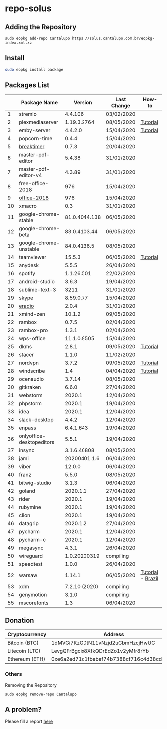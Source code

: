 # repo-solus

## Adding the Repository

`sudo eopkg add-repo Cantalupo https://solus.cantalupo.com.br/eopkg-index.xml.xz`
 

## Install

```bash
sudo eopkg install package
```

## Packages List

| | Package Name | Version | Last Change | How-to |
| --- | --- | --- | --- | --- |
| 1 | stremio | 4.4.106 | 03/02/2020 | |
| 2 | plexmediaserver | 1.19.3.2764 | 08/05/2020 | [Tutorial](https://github.com/cantalupo555/repo-solus/wiki/How-Install-Plex-Media-Server-on-Solus) |
| 3 | emby-server | 4.4.2.0 | 15/04/2020 | [Tutorial](https://github.com/cantalupo555/repo-solus/wiki/How-Install-Emby-Server-on-Solus) |
| 4 | popcorn-time | 0.4.4 | 15/04/2020 | |
| 5 | [breaktimer](https://breaktimer.app/) | 0.7.3 | 20/04/2020 | |
| 6 | master-pdf-editor | 5.4.38 | 31/01/2020 | |
| 7 | master-pdf-editor-v4 | 4.3.89 | 31/01/2020 | |
| 8 | free-office-2018 | 976 | 15/04/2020 | |
| 9 | [office-2018](http://www.softmaker.com/go/officenxheise) | 976 | 15/04/2020 | |
| 10 | xmacro | 0.3 | 31/01/2020 | |
| 11 | google-chrome-stable | 81.0.4044.138 | 06/05/2020 | |
| 12 | google-chrome-beta | 83.0.4103.44 | 06/05/2020 | |
| 13 | google-chrome-unstable | 84.0.4136.5 | 08/05/2020 | |
| 14 | teamviewer | 15.5.3 | 06/05/2020 | [Tutorial](https://github.com/cantalupo555/repo-solus/wiki/How-Install-TeamViewer-on-Solus) |
| 15 | anydesk | 5.5.5 | 26/04/2020 | |
| 16 | spotify | 1.1.26.501 | 22/02/2020 | |
| 17 | android-studio | 3.6.3 | 19/04/2020 | |
| 18 | sublime-text-3 | 3211 | 31/01/2020 | |
| 19 | skype | 8.59.0.77 | 15/04/2020 | |
| 20 | [eradio](https://github.com/DreamDevel/eRadio) | 2.0.4 | 31/01/2020 | |
| 21 | xmind-zen | 10.1.2 | 09/05/2020 | |
| 22 | rambox | 0.7.5 | 02/04/2020 | |
| 23 | rambox-pro | 1.3.1 | 02/04/2020 | |
| 24 | wps-office | 11.1.0.9505 | 15/04/2020 | |
| 25 | dkms | 2.8.1 | 09/05/2020 | [Tutorial](https://github.com/cantalupo555/repo-solus/wiki/How-Install-dkms-on-Solus) |
| 26 | stacer | 1.1.0 | 11/02/2020 | |
| 27 | nordvpn | 3.7.2 | 09/05/2020 | [Tutorial](https://github.com/cantalupo555/repo-solus/wiki/How-Install-NordVPN-on-Solus) | |
| 28 | windscribe | 1.4 | 04/04/2020 | [Tutorial](https://github.com/cantalupo555/repo-solus/wiki/How-Install-windscribe-on-Solus) |
| 29 | ocenaudio | 3.7.14 | 08/05/2020 | |
| 30 | gitkraken | 6.6.0 | 27/04/2020 | |
| 31 | webstorm | 2020.1 | 12/04/2020 | |
| 32 | phpstorm | 2020.1 | 19/04/2020 | |
| 33 | idea | 2020.1 | 12/04/2020 | |
| 34 | slack-desktop | 4.4.2 | 12/04/2020 | |
| 35 | enpass | 6.4.1.643 | 19/04/2020 | |
| 36 | onlyoffice-desktopeditors | 5.5.1 | 19/04/2020 | |
| 37 | insync | 3.1.6.40808 | 08/05/2020 | |
| 38 | jami | 20200401.1.6 | 06/04/2020 | |
| 39 | viber | 12.0.0 | 06/04/2020 | |
| 40 | franz | 5.5.0 | 08/05/2020 | |
| 41 | bitwig-studio | 3.1.3 | 06/04/2020 | |
| 42 | goland | 2020.1.1 | 27/04/2020 | |
| 43 | rider | 2020.1 | 19/04/2020 | |
| 44 | rubymine | 2020.1 | 19/04/2020 | |
| 45 | clion | 2020.1 | 19/04/2020 | |
| 46 | datagrip | 2020.1.2 | 27/04/2020 | |
| 47 | pycharm | 2020.1 | 12/04/2020 | |
| 48 | pycharm-c | 2020.1 | 12/04/2020 | |
| 49 | megasync | 4.3.1 | 26/04/2020 | |
| 50 | wireguard | 1.0.20200319 | compiling | |
| 51 | speedtest | 1.0.0 | 26/04/2020 | |
| 52 | warsaw | 1.14.1 | 06/05/2020 | [Tutorial](https://github.com/cantalupo555/repo-solus/wiki/How-Install-warsaw-on-Solus-%5BBrazil%5D) - [Brazil](https://www.dieboldnixdorf.com.br/warsaw) |
| 53 | xdm | 7.2.10 (2020) | compiling | |
| 54 | genymotion | 3.1.0 | compiling | |
| 55 | mscorefonts | 1.3 | 06/04/2020 | |

## Donation

| Cryptocurrency | Address |
| --- | --- |
| Bitcoin (BTC) | 1dMVGi7KzGDtN11vNzjd2uCbmHzcjHwUC |
| Litecoin (LTC) | LevgQFrBgcix8XfkQDrEdZo1v2yMfr8rYb |
| Ethereum (ETH) | 0xe6a2ed71d1fbebef74b7388cf716c4d38cd432f7 |

### Others

Removing the Repository

`sudo eopkg remove-repo Cantalupo`

## A problem?

Please fill a report [here](https://github.com/cantalupo555/repo-solus/issues/new)
